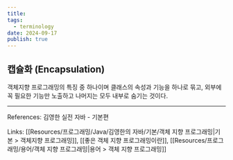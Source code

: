 ```yaml
---
title: 
tags:
  - terminology
date: 2024-09-17
publish: true
---
```

## 캡슐화 (Encapsulation)
객체지향 프로그래밍의 특징 중 하나이며 클래스의 속성과 기능을 하나로 묶고, 외부에 꼭 필요한 기능만 노출하고 나머지는 모두 내부로 숨기는 것이다.

---
References: 김영한 실전 자바 - 기본편

Links: [[Resources/프로그래밍/Java/김영한의 자바/기본/객체 지향 프로그래밍|기본 > 객체지향 프로그래밍]], [[좋은 객체 지향 프로그래밍이란]], [[Resources/프로그래밍/용어/객체 지향 프로그래밍|용어 > 객체 지향 프로그래밍]]